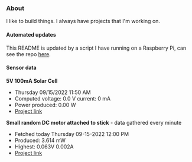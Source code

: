 ### About
I like to build things. I always have projects that I'm working on.

#### Automated updates
This README is updated by a script I have running on a Raspberry Pi, can see the repo [here](https://github.com/jdc-cunningham/raspi-git-repo-updater).

#### Sensor data
**5V 100mA Solar Cell**
- Thursday 09/15/2022 11:50 AM
- Computed voltage: 0.0 V current: 0 mA
- Power produced: 0.00 W
- [Project link](https://github.com/jdc-cunningham/raspisolarplotter)

**Small random DC motor attached to stick** - data gathered every minute
- Fetched today Thursday 09-15-2022 12:00 PM
- Produced: 3.614 mW
- Highest: 0.063V 0.002A
- [Project link](https://github.com/jdc-cunningham/turbine-raspi)